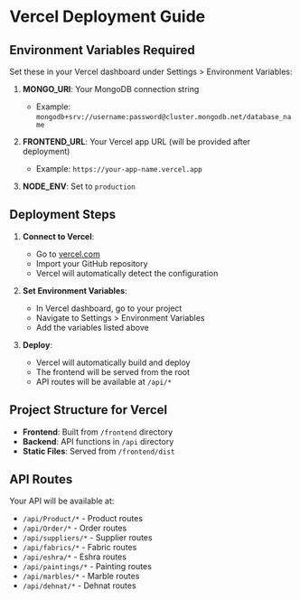 # Vercel Deployment Guide

## Environment Variables Required

Set these in your Vercel dashboard under Settings > Environment Variables:

1. **MONGO_URI**: Your MongoDB connection string

   - Example: `mongodb+srv://username:password@cluster.mongodb.net/database_name`

2. **FRONTEND_URL**: Your Vercel app URL (will be provided after deployment)

   - Example: `https://your-app-name.vercel.app`

3. **NODE_ENV**: Set to `production`

## Deployment Steps

1. **Connect to Vercel**:

   - Go to [vercel.com](https://vercel.com)
   - Import your GitHub repository
   - Vercel will automatically detect the configuration

2. **Set Environment Variables**:

   - In Vercel dashboard, go to your project
   - Navigate to Settings > Environment Variables
   - Add the variables listed above

3. **Deploy**:
   - Vercel will automatically build and deploy
   - The frontend will be served from the root
   - API routes will be available at `/api/*`

## Project Structure for Vercel

- **Frontend**: Built from `/frontend` directory
- **Backend**: API functions in `/api` directory
- **Static Files**: Served from `/frontend/dist`

## API Routes

Your API will be available at:

- `/api/Product/*` - Product routes
- `/api/Order/*` - Order routes
- `/api/suppliers/*` - Supplier routes
- `/api/fabrics/*` - Fabric routes
- `/api/eshra/*` - Eshra routes
- `/api/paintings/*` - Painting routes
- `/api/marbles/*` - Marble routes
- `/api/dehnat/*` - Dehnat routes

